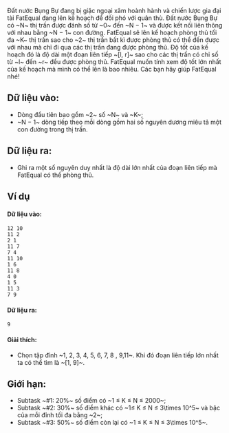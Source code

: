 <!--**<center>CSP Open Contest 1</center>**-->

Đất nước Bụng Bự đang bị giặc ngoại xâm hoành hành và chiến lược gia đại tài FatEqual đang lên kế hoạch để đối phó với quân thù. Đất nước Bụng Bự có ~N~ thị trấn được đánh số từ ~0~ đến ~N − 1~ và được kết nối liên thông với nhau bằng ~N − 1~ con đường. FatEqual sẽ lên kế hoạch phòng thủ tối đa ~K~ thị trấn sao cho ~2~ thị trấn bất kì được phòng thủ có thể đến được với nhau mà chỉ đi qua các thị trấn đang được phòng thủ. Độ tốt của kế hoạch đó là độ dài một đoạn liên tiếp ~[l, r]~ sao cho các thị trấn có chỉ số từ ~l~ đến ~r~ đều được phòng thủ. FatEqual muốn tính xem độ tốt lớn nhất của kế hoạch mà mình có thể lên là bao nhiêu. Các bạn hãy giúp FatEqual nhé!

## Dữ liệu vào:
- Dòng đầu tiên bao gồm ~2~ số ~N~ và ~K~;
- ~N − 1~ dòng tiếp theo mỗi dòng gồm hai số nguyên dương miêu tả một con đường trong thị trấn.

## Dữ liệu ra:
- Ghi ra một số nguyên duy nhất là độ dài lớn nhất của đoạn liên tiếp mà FatEqual có thể phòng thủ.

## Ví dụ
#### Dữ liệu vào:
```
12 10
11 2
2 1
11 7
7 4
11 10
1 6
11 8
4 0
1 5
11 3
7 9
```

#### Dữ liệu ra:
```
9
```

#### Giải thích:
- Chọn tập đỉnh ~1, 2, 3, 4, 5, 6, 7, 8 , 9,11~. Khi đó đoạn liên tiếp lớn nhất ta có thể tìm là ~[1, 9]~.

## Giới hạn:
- Subtask ~\#1: 20\%~ số điểm có ~1 ≤ K ≤ N ≤ 2000~;
- Subtask ~\#2: 30\%~ số điểm khác có ~1≤ K ≤ N ≤ 3\times 10^5~ và bậc của mỗi đỉnh tối đa bằng ~2~;
- Subtask ~\#3: 50%~ số điểm còn lại có ~1 ≤ K ≤ N ≤ 3\times 10^5~.